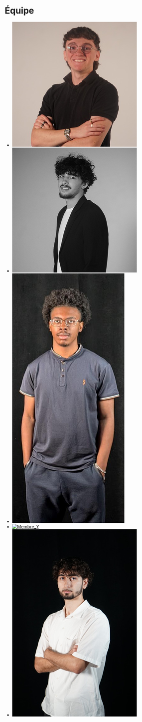 # Équipe

<!-- Présentation des rôles et responsabilités de chacun des membres de l'équipe -->

* [![Matis](medias/matis.png)](matis.png)
* [![Tristan](medias/tristan.png)](tristan.png)
* [![Daniel](medias/daniel.jfif)](daniel.jfif)
* [![Membre_Y]( https://fakeimg.pl/400x400?text=Y)](membre_y/)
* [![Yavuz](medias/yavuz.jpg)](yavuz.jpg)

